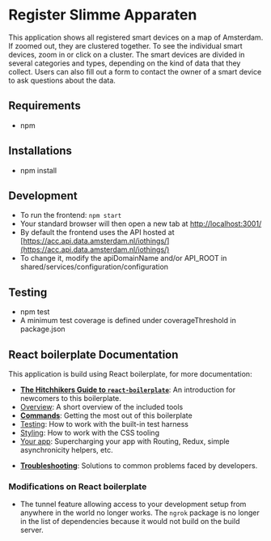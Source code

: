# Register Slimme Apparaten

This application shows all registered smart devices on a map of Amsterdam. If zoomed out, they are clustered together. To see the individual smart devices, zoom in or click on a cluster. The smart devices are divided in several categories and types, depending on the kind of data that they collect. Users can also fill out a form to contact the owner of a smart device to ask questions about the data.

## Requirements

- npm

## Installations

- npm install

## Development

- To run the frontend: `npm start`
- Your standard browser will then open a new tab at [http://localhost:3001/](http://localhost:3001/)
- By default the frontend uses the API hosted at [https://acc.api.data.amsterdam.nl/iothings/](https://acc.api.data.amsterdam.nl/iothings/)
- To change it, modify the apiDomainName and/or API_ROOT in shared/services/configuration/configuration

## Testing

- npm test
- A minimum test coverage is defined under coverageThreshold in package.json

## React boilerplate Documentation

This application is build using React boilerplate, for more documentation:

- [**The Hitchhikers Guide to `react-boilerplate`**](docs/general/introduction.md): An introduction for newcomers to this boilerplate.
- [Overview](docs/general): A short overview of the included tools
- [**Commands**](docs/general/commands.md): Getting the most out of this boilerplate
- [Testing](docs/testing): How to work with the built-in test harness
- [Styling](docs/css): How to work with the CSS tooling
- [Your app](docs/js): Supercharging your app with Routing, Redux, simple
  asynchronicity helpers, etc.

* [**Troubleshooting**](docs/general/gotchas.md): Solutions to common problems faced by developers.

### Modifications on React boilerplate

- The tunnel feature allowing access to your development setup from anywhere in the world no longer works.
  The `ngrok` package is no longer in the list of dependencies because it would not build on the build server.

